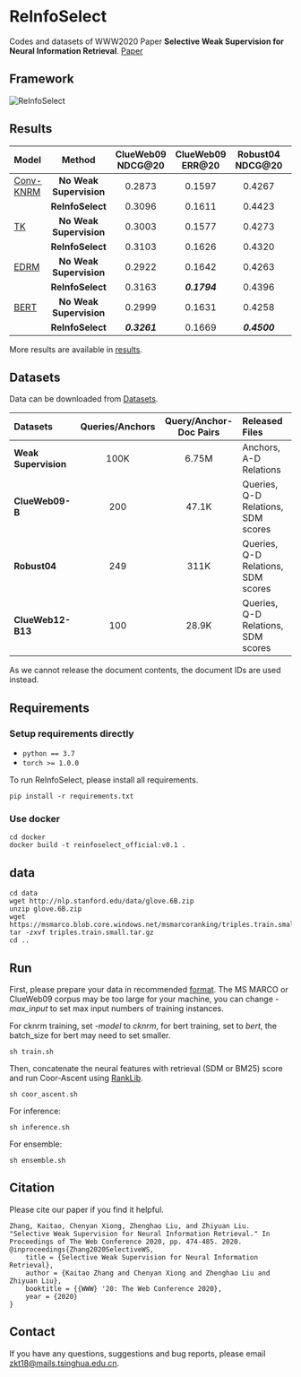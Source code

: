 # ReInfoSelect
Codes and datasets of WWW2020 Paper **Selective Weak Supervision for Neural Information Retrieval**. [Paper](https://arxiv.org/pdf/2001.10382.pdf)

## Framework

![ReInfoSelect](./ReInfoSelect.png)

## Results

|Model|Method|ClueWeb09 NDCG@20|ClueWeb09 ERR@20|Robust04 NDCG@20|Robust04 ERR@20|ClueWeb12 NDCG@20|ClueWeb12 ERR@20|
|:----|:----:|:---------------:|:--------------:|:--------------:|:-------------:|:---------------:|:--------------:|
|[Conv-KNRM](http://www.cs.cmu.edu/~zhuyund/papers/WSDM_2018_Dai.pdf)|**No Weak Supervision**|0.2873|0.1597|0.4267|0.1168|0.1123|0.0915|
||**ReInfoSelect**|0.3096|0.1611|0.4423|0.1202|0.1225|***0.1044***|
|[TK](https://arxiv.org/pdf/1912.01385.pdf)|**No Weak Supervision**|0.3003|0.1577|0.4273|0.1163|0.1192|0.0991|
||**ReInfoSelect**|0.3103|0.1626|0.4320|0.1183|***0.1297***|0.1043|
|[EDRM](https://www.aclweb.org/anthology/P18-1223.pdf)|**No Weak Supervision**|0.2922|0.1642|0.4263|0.1158|0.1119|0.0910|
||**ReInfoSelect**|0.3163|***0.1794***|0.4396|0.1208|0.1215|0.0980|
|[BERT](https://arxiv.org/pdf/1810.04805.pdf)|**No Weak Supervision**|0.2999|0.1631|0.4258|0.1163|0.1190|0.0963|
||**ReInfoSelect**|***0.3261***|0.1669|***0.4500***|***0.1220***|0.1276|0.0997|

More results are available in [results](./results).

## Datasets
Data can be downloaded from [Datasets](https://cloud.tsinghua.edu.cn/d/77741ef1c1704866814a/).

|Datasets|Queries/Anchors|Query/Anchor-Doc Pairs|Released Files|
|:-------|:-------------:|:--------------------:|:-------------|
|**Weak Supervision**|100K|6.75M|Anchors, A-D Relations|
|**ClueWeb09-B**|200|47.1K|Queries, Q-D Relations, SDM scores|
|**Robust04**|249|311K|Queries, Q-D Relations, SDM scores|
|**ClueWeb12-B13**|100|28.9K|Queries, Q-D Relations, SDM scores|

As we cannot release the document contents, the document IDs are used instead.

## Requirements

### Setup requirements directly
* `python == 3.7`
* `torch >= 1.0.0`

To run ReInfoSelect, please install all requirements.
```
pip install -r requirements.txt
```

### Use docker

```
cd docker
docker build -t reinfoselect_official:v0.1 .
```

## data
```
cd data
wget http://nlp.stanford.edu/data/glove.6B.zip
unzip glove.6B.zip
wget https://msmarco.blob.core.windows.net/msmarcoranking/triples.train.small.tar.gz
tar -zxvf triples.train.small.tar.gz
cd ..
```

## Run
First, please prepare your data in recommended [format](./data). The MS MARCO or ClueWeb09 corpus may be too large for your machine, you can change *-max_input* to set max input numbers of training instances.

For cknrm training, set *-model* to *cknrm*, for bert training, set to *bert*, the batch\_size for bert may need to set smaller.
```
sh train.sh
```

Then, concatenate the neural features with retrieval (SDM or BM25) score and run Coor-Ascent using [RankLib](https://sourceforge.net/p/lemur/wiki/RankLib/).
```
sh coor_ascent.sh
```

For inference:
```
sh inference.sh
```

For ensemble:
```
sh ensemble.sh
```

## Citation
Please cite our paper if you find it helpful.

```
Zhang, Kaitao, Chenyan Xiong, Zhenghao Liu, and Zhiyuan Liu. "Selective Weak Supervision for Neural Information Retrieval." In Proceedings of The Web Conference 2020, pp. 474-485. 2020.
@inproceedings{Zhang2020SelectiveWS,
    title = {Selective Weak Supervision for Neural Information Retrieval},
    author = {Kaitao Zhang and Chenyan Xiong and Zhenghao Liu and Zhiyuan Liu},
    booktitle = {{WWW} '20: The Web Conference 2020},
    year = {2020}
}
```

## Contact
If you have any questions, suggestions and bug reports, please email zkt18@mails.tsinghua.edu.cn.
